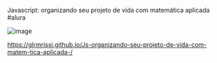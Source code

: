Javascript: organizando seu projeto de vida com matemática aplicada  #alura

![image](https://github.com/glrmrissi/Js-organizando-seu-projeto-de-vida-com-matem-tica-aplicada-/assets/102769917/abee3e6d-decb-4bf5-859a-629c8c4607e9)

https://glrmrissi.github.io/Js-organizando-seu-projeto-de-vida-com-matem-tica-aplicada-/
